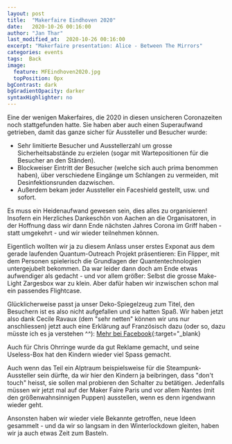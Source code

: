 ```yaml
---
layout: post
title:  "Makerfaire Eindhoven 2020"
date:   2020-10-26 00:16:00
author: "Jan Thar"
last_modified_at:  2020-10-26 00:16:00
excerpt: "Makerfaire presentation: Alice - Between The Mirrors"
categories: events
tags:  Back
image:
  feature: MFEindhoven2020.jpg
  topPosition: 0px
bgContrast: dark
bgGradientOpacity: darker
syntaxHighlighter: no
---
```

Eine der wenigen Makerfaires, die 2020 in diesen unsicheren Coronazeiten noch stattgefunden hatte.
Sie haben aber auch einen Superaufwand getrieben, damit das ganze sicher für Aussteller und Besucher wurde:

* Sehr limitierte Besucher und Ausstellerzahl um grosse Sicherheitsabstände zu erzielen (sogar mit Wartepositionen für die Besucher an den Ständen).
* Blockweiser Eintritt der Besucher (welche sich auch prima benommen haben), über verschiedene Eingänge um Schlangen zu vermeiden, mit Desinfektionsrunden dazwischen.
* Außerdem bekam jeder Aussteller ein Faceshield gestellt, usw. und sofort.

Es muss ein Heidenaufwand gewesen sein, dies alles zu organisieren!
Insofern ein Herzliches Dankeschön von Aachen an die Organisatoren, in der Hoffnung dass wir dann Ende nächsten Jahres Corona im Griff haben - statt umgekehrt - und wir wieder teilnehmen können.

Eigentlich wollten wir ja zu diesem Anlass unser erstes Exponat aus dem gerade laufenden Quantum-Outreach Projekt präsentieren:
Ein Flipper, mit dem Personen spielerisch die Grundlagen der Quantentechnologien untergejubelt bekommen.
Da war leider dann doch am Ende etwas aufwendiger als gedacht - und vor allem größer: Selbst die grosse Make-Light Zargesbox war zu klein.
Aber dafür haben wir inzwischen schon mal ein passendes Flightcase.

Glücklicherweise passt ja unser Deko-Spiegelzeug zum Titel, den Besuchern ist es also nicht aufgefallen und sie hatten Spaß.
Wir haben jetzt also dank Cecile Ravaux (dem "sehr netten" können wir uns nur anschliessen) jetzt auch eine Erklärung auf Französisch dazu (oder so, dazu müsste ich es ja verstehen ^^):
[Mehr bei Facebook](https://www.facebook.com/shares/view?id=10222914286863375&overlay=1&notif_id=1601239761546168&notif_t=story_reshare&ref=notif){:target="_blank}

Auch für Chris Ohrringe wurde da gut Reklame gemacht, und seine Useless-Box hat den Kindern wieder viel Spass gemacht.

Auch wenn das Teil ein Alptraum beispielsweise für die Steampunk-Aussteller sein dürfte, da wir hier den Kindern ja beibringen, dass "don't touch" heisst, sie sollen mal probieren den Schalter zu betätigen.
Jedenfalls müssen wir jetzt mal auf der Maker Faire Paris und vor allem Nantes (mit den größenwahnsinnigen Puppen) ausstellen, wenn es denn irgendwann wieder geht.

Ansonsten haben wir wieder viele Bekannte getroffen, neue Ideen gesammelt - und da wir so langsam in den Winterlockdown gleiten, haben wir ja auch etwas Zeit zum Basteln.

